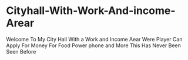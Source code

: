 # Cityhall-With-Work-And-income-Arear
Welcome To My City Hall With a Work and Income Aear Were Player Can Apply For Money For Food Power phone and More This Has Never Been Seen Before 
